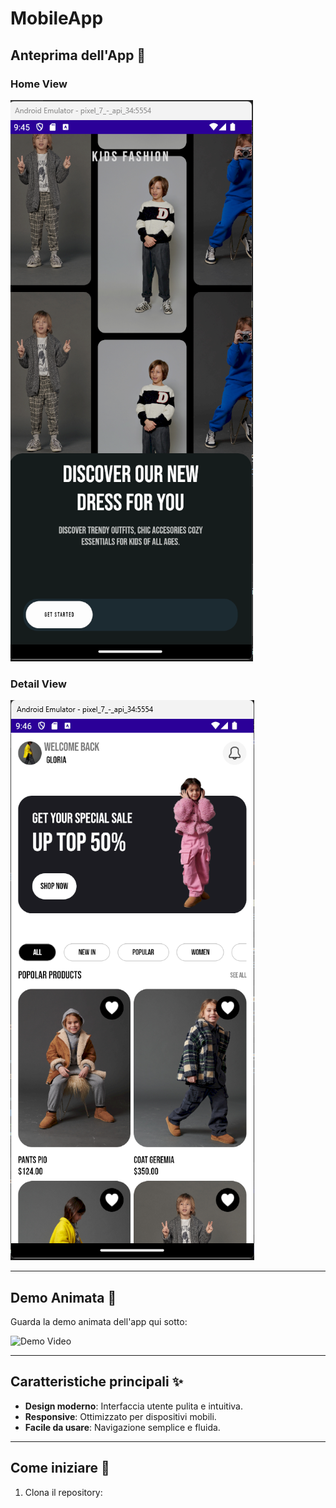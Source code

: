 # MobileApp

## Anteprima dell'App 📱

### Home View
![HomeView](https://github.com/salisou/OnlineCourseUIDesigns/blob/main/HomeView.png)

### Detail View
![DetailView](https://github.com/salisou/OnlineCourseUIDesigns/blob/main/DetailView.png)

---

## Demo Animata 🎥

Guarda la demo animata dell'app qui sotto:

![Demo Video](https://github.com/salisou/OnlineCourseUIDesigns/blob/main/OnlineVideo.gif)

---

## Caratteristiche principali ✨
- **Design moderno**: Interfaccia utente pulita e intuitiva.
- **Responsive**: Ottimizzato per dispositivi mobili.
- **Facile da usare**: Navigazione semplice e fluida.

---

## Come iniziare 🚀
1. Clona il repository:
   
